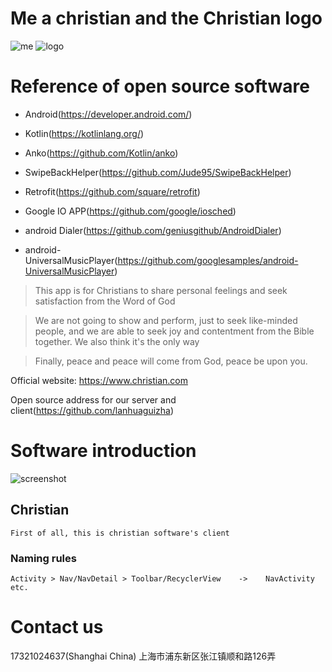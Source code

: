 # Me a christian and the Christian logo
![me](https://github.com/lanhuaguizha/Christian/blob/master/20180331_085803.png)
![logo](https://github.com/lanhuaguizha/Christian/blob/master/app/src/main/ic_launcher-web.png)

# Reference of open source software

* Android(https://developer.android.com/)
 
* Kotlin(https://kotlinlang.org/)

* Anko(https://github.com/Kotlin/anko)

* SwipeBackHelper(https://github.com/Jude95/SwipeBackHelper)

* Retrofit(https://github.com/square/retrofit)

* Google IO APP(https://github.com/google/iosched)

* android Dialer(https://github.com/geniusgithub/AndroidDialer)

* android-UniversalMusicPlayer(https://github.com/googlesamples/android-UniversalMusicPlayer)

> This app is for Christians to share personal feelings and seek satisfaction from the Word of God

> We are not going to show and perform, just to seek like-minded people, and we are able to seek joy and contentment from the Bible together. We also think it's the only way

> Finally, peace and peace will come from God, peace be upon you.

Official website: https://www.christian.com

Open source address for our server and client(https://github.com/lanhuaguizha)

# Software introduction
![screenshot](https://github.com/lanhuaguizha/Christian/blob/master/device-2018-03-30-225123.png)

## Christian
    First of all, this is christian software's client

### Naming rules
    Activity > Nav/NavDetail > Toolbar/RecyclerView    ->    NavActivity etc.

# Contact us
17321024637(Shanghai China) 上海市浦东新区张江镇顺和路126弄